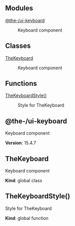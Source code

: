 <!--- Code generated by @the-/script-doc. DO NOT EDIT. -->

## Modules

<dl>
<dt><a href="#module_@the-/ui-keyboard">@the-/ui-keyboard</a></dt>
<dd><p>Keyboard component</p>
</dd>
</dl>

## Classes

<dl>
<dt><a href="#TheKeyboard">TheKeyboard</a></dt>
<dd><p>Keyboard component</p>
</dd>
</dl>

## Functions

<dl>
<dt><a href="#TheKeyboardStyle">TheKeyboardStyle()</a></dt>
<dd><p>Style for TheKeyboard</p>
</dd>
</dl>

<a name="module_@the-/ui-keyboard"></a>

## @the-/ui-keyboard
Keyboard component

**Version**: 15.4.7  
<a name="TheKeyboard"></a>

## TheKeyboard
Keyboard component

**Kind**: global class  
<a name="TheKeyboardStyle"></a>

## TheKeyboardStyle()
Style for TheKeyboard

**Kind**: global function  
